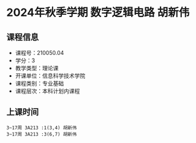 # 2024年秋季学期 数字逻辑电路 胡新伟






## 课程信息

- 课程号：210050.04
- 学分：3
- 教学类型：理论课
- 开课单位：信息科学技术学院
- 课程类别：专业基础
- 课程层次：本科计划内课程

## 上课时间

```
3~17周 3A213 :1(3,4) 胡新伟
3~17周 3A213 :3(6,7) 胡新伟
```

